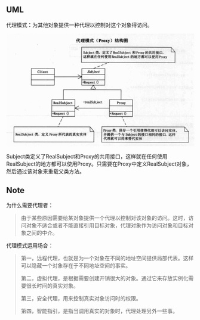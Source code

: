 ## UML

代理模式：为其他对象提供一种代理以控制对这个对象得访问。

![image-20210109161207604](images/image-20210109161207604.png)

Subject类定义了RealSubject和Proxy的共用接口，这样就在任何使用RealSubject的地方都可以使用Proxy。只需要在Proxy中定义RealSubject对象，然后通过该对象来重载父类方法。

## Note

为什么需要代理者：

>  由于某些原因需要给某对象提供一个代理以控制对该对象的访问。这时，访问对象不适合或者不能直接引用目标对象，代理对象作为访问对象和目标对象之间的中介。



代理模式运用场合：

> 第一，远程代理，也就是为一个对象在不同的地址空间提供局部代表。这样可以隐藏一个对象存在于不同地址空间的事实。
>
> 第二，虚拟代理，是根据需要创建开销很大的对象。通过它来存放实例化需要很长时间的真实对象。
>
> 第三，安全代理，用来控制真实对象访问时的权限。
>
> 第四，智能指引，是指当调用真实的对象时，代理处理另外一些事。
